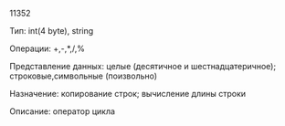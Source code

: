 11352

Тип: int(4 byte), string

Операции: +,-,*,/,%

Представление данных: целые (десятичное и шестнадцатеричное); строковые,символьные (поизвольно)

Назначение: копирование строк; вычисление длины строки

Описание: оператор цикла

